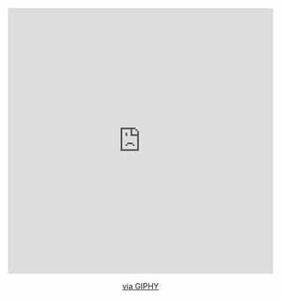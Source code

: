 <div id="header" align="center">
 <iframe src="https://giphy.com/embed/5eLDrEaRGHegx2FeF2" width="480" height="480" frameBorder="0" class="giphy-embed" allowFullScreen></iframe><p><a href="https://giphy.com/stickers/transparent-5eLDrEaRGHegx2FeF2">via GIPHY</a></p>
</div>
